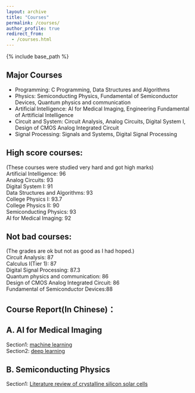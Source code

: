 ```yaml
---
layout: archive
title: "Courses"
permalink: /courses/
author_profile: true
redirect_from:
  - /courses.html
---
```


{% include base_path %}


## Major Courses
* Programming: C Programming, Data Structures and Algorithms
* Physics: Semiconducting Physics, Fundamental of Semiconductor Devices, Quantum physics and communication
* Artificial Intelligence: AI for Medical Imaging, Engineering Fundamental of Arttificial Intelligence
* Circuit and System: Circuit Analysis, Analog Circuits, Digital System I, Design of CMOS Analog Integrated Circuit
* Signal Processing: Signals and Systems, Digital Signal Processing

## High score courses:
(These courses were studied very hard and got high marks)<br>
Artificial Intelligence: 96<br>
Analog Circuits: 93<br>
Digital System I: 91<br>
Data Structures and Algorithms: 93<br>
College Physics I: 93.7<br>
College Physics II: 90<br>
Semiconducting Physics: 93<br>
AI for Medical Imaging: 92<br>

## Not bad courses:
(The grades are ok but not as good as I had hoped.)<br>
Circuit Analysis: 87<br>
Calculus I(Tier 1): 87<br>
Digital Signal Processing: 87.3<br>
Quantum physics and communication: 86<br>
Design of CMOS Analog Integrated Circuit: 86<br>
Fundamental of Semiconductor Devices:88<br>

## Course Report(In Chinese)：
## A. AI for Medical Imaging
Section1: [machine learning](../assets/course_report_AFMI_ML)<br>
Section2: [deep learning](../assets/course_report_AFMI_DL)<br>
## B. Semiconducting Physics
Section1: [Literature review of crystalline silicon solar cells](../assets/course_report_SP)<br>


